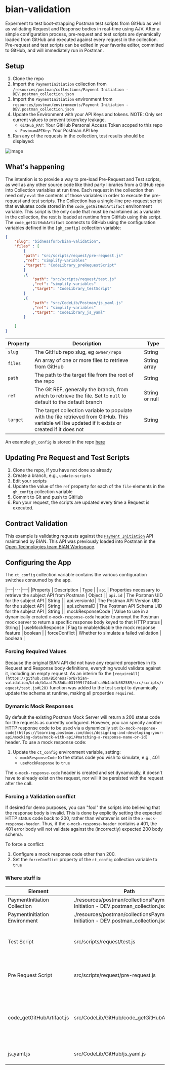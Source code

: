 # bian-validation

Experment to test boot-strapping Postman test scripts from GitHub as well as validating Request and Response bodies in real-time using AJV.  After a simple configuration process, pre-request and test scripts are dynamically loaded from GitHub and executed against every request in the collection.  Pre-request and test scripts can be edited in your favorite editor, committed to GitHub, and will immediately run in Postman.  

## Setup
1. Clone the repo
1. Import the `PaymentInitiation` collection from `/resources/postman/collections/Payment Initiation - DEV.postman_collection.json`
1. Import the `PaymentInitiation` environment from `resources/postman/environments/Payment Initiation - DEV.postman_collection.json`
1. Update the Environment with your API Keys and tokens. NOTE: Only set current values to prevent token/key leakage.
    * `GitHub_PAT`: Your GitHub Personal Access Token scoped to this repo
    * `PostmanAPIKey`: Your Postman API key
1. Run any of the requests in the collection, test results should be displayed: 

  ![image](https://user-images.githubusercontent.com/6423235/216870744-db107968-75ac-4916-8e8d-cf385627e06c.png)
  
## What's happening
The intention is to provide a way to pre-load Pre-Request and Test scripts, as well as any other source code like third party libraries from a GitHub repo into Collection variables at run time.  Each request in the collection then need only `eval` the contents of those variables in order to execute the pre-request and test scripts.  The Collection has a single-line pre-request script that evaluates code stored in the `code_getGitHubArtifact` environment variable.  This script is the only code that must be maintained as a variable in the collection, the rest is loaded at runtime from GitHub using this script.  The `code_getGitHubArtifact` connects to GitHub using the configuration variables defined in the `[gh_config]` collection variable: 

```JSON
{
    "slug": "bidnessforb/bian-validation",
    "files" : [
        {
        "path": "src/scripts/request/pre-request.js"
        ,"ref": "simplify-variables"
        ,"target": "CodeLibrary_preRequestScript"
        }
        ,{
            "path": "src/scripts/request/test.js"
            ,"ref": "simplify-variables"
            ,"target": "CodeLibrary_testScript"
        }
        ,{
            "path": "src/CodeLib/Postman/js_yaml.js"
            ,"ref": "simplify-variables"
            ,"target": "CodeLibrary_js_yaml"
        }
        
    ]
}
```
| Property | Description | Type |
|----|----|----|
| `slug` | The GitHub repo slug, eg `owner/repo` | String |
| `files` | An array of one or more files to retrieve from GitHub | String array | 
| `path` | The path to the target file from the root of the repo | String |
| `ref` | The Git REF, generally the branch, from which to retrieve the file.  Set to `null` to default to the default branch | String or null |
| `target`| The target collection variable to populate with the file retrieved from GitHub.  This variable will be updated if it exists or created if it does not | String | 

An example `gh_config` is stored in the repo [here](https://github.com/BidnessForB/bian-validation/blob/simplify-variables/src/config/gh_config.json)

## Updating Pre Request and Test Scripts

1. Clone the repo, if you have not done so already
2. Create a branch, e.g., `update-scripts`
3. Edit your scripts
4. Update the value of the `ref` property for each of the `file` elements in the `gh_config` collection variable
5. Commit to Git and push to GitHub
6. Run your request, the scripts are updated every time a Request is executed.  

## Contract Validation

This example is validating requests against the [`Payment Initiation`](https://bian.org/semantic-apis/payment-initiation/) API maintained by BIAN.  This API was previously loaded into Postman in the [Open Technologies team BIAN Workspace](https://www.postman.com/postman/workspace/postman-open-technologies-banking-industry-architecture-network-bian/api/840e822a-3c44-4351-a2a2-cd0b123c834c).  

## Configuring the App

The `ct_config` collection variable contains the various configuration switches consumed by the app.

|---|---|---|
|Property | Description | Type | 
| `api` | Properties necessary to retrieve the subject API from Postman | Object | 
| `api.id` | The Postman UID for the subject API | String | 
| api.versionId | The Postman API Version UID for the subject API | String | 
| api.schemaID | The Postman API Schema UID for the subject API | String | 
| mockResponseCode | Value to use in a dynamically created `x-mock-response-code` header to prompt the Postman mock server to return a specific response body keyed to that HTTP status | String |
| useMockResponse | Flag to enable/disable the mock response feature | boolean |
| forceConflict | Whether to simulate a failed validation | boolean | 

### Forcing Required Values

Because the original BIAN API did not have any required properties in its Request and Response body definitions, everything would validate against it, including an empty request.  As an interim fix the `[requireAll](https://github.com/BidnessForB/bian-validation/blob/b1aaf7b85dba031999f744bdfca9b4abfb582589/src/scripts/request/test.js#L28)` function was added to the test script to dynamically update the schema at runtime, making all properties `required`.  

### Dymamic Mock Responses

By default the existing Postman Mock Server will return a 200 status code for the requests as currently configured.  However, you can specify another HTTP response code to be used via a dynamically set `[x-mock-response-code](https://learning.postman.com/docs/designing-and-developing-your-api/mocking-data/mock-with-api/#matching-a-response-name-or-id)` header.  To use a mock response code:
1. Update the `ct_config` environment variable, setting:
    * `mockResponseCode` to the status code you wish to simulate, e.g., 401
    * `useMockResponse` to `true`

The `x-mock-response-code` header is created and set dynamically, it doesn't have to already exist on the request, nor will it be persisted with the request after the call.  

### Forcing a Validation conflict

If desired for demo purposes, you can "fool" the scripts into believing that the response body is invalid.  This is done by explicitly setting the expected HTTP status code back to 200, rather than whatever is set in the `x-mock-response-header`.  Thus, if the `x-mock-response-header` contains a 401, the 401 error body will not validate against the (incorrectly) expected 200 body schema.  

To force a conflict:
1. Configure a mock response code other than 200.
2. Set the `forceConflict` property of the `ct_config` collection variable to `true`

### Where stuff is

| Element | Path | Description |
|---|---|---|
| PaymentInitiation Collection |  ./resources/postman/collectionsPayment Initiation - DEV.postman_collection.json | The example collection |
| PaymentInitiation Environment | ./resources/postman/collectionsPayment Initiation - DEV.postman_collection.json | The Example environment | 
| Test Script | src/scripts/request/test.js | The test script loaded from GitHub and executed for every request in the collection | 
| Pre Request Script | src/scripts/request/pre-request.js | The pre-request script loaded from GitHub and executed for every request in the collection | 
| code_getGitHubArtifact.js | src/CodeLib/GitHub/code_getGitHubArtifact.js | A reference copy of the code which retrieves aftifacts from GitHub.  This file must be maintained in the `code_getGitHubArtifact` environment variable if any changes are made.  | 
| js_yaml.js | src/CodeLib/GitHub/js_yaml.js | Source code for the [js-yaml](https://github.com/nodeca/js-yaml) YAML -> JSON conversion utility | |








